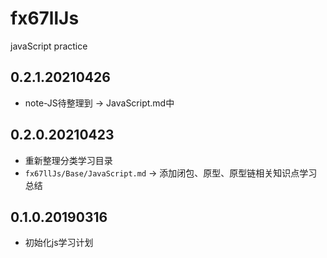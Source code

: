 # fx67llJs
javaScript practice

## 0.2.1.20210426
* note-JS待整理到 -> JavaScript.md中

## 0.2.0.20210423
* 重新整理分类学习目录
* `fx67llJs/Base/JavaScript.md` -> 添加闭包、原型、原型链相关知识点学习总结

## 0.1.0.20190316
* 初始化js学习计划